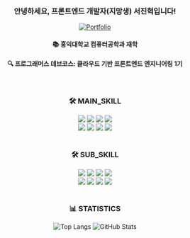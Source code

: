 <div align="center">

### 안녕하세요, 프론트엔드 개발자(지망생) 서진혁입니다!
[![Portfolio](https://img.shields.io/badge/Portfolio-000000?style=flat&logo=github&logoColor=white)](링크를_넣으세요)

#### 📚 홍익대학교 컴퓨터공학과 재학
#### 🔍 프로그래머스 데브코스: 클라우드 기반 프론트엔드 엔지니어링 1기
<br>

 <h3>🛠️ MAIN_SKILL</h3>
    <img src="https://img.shields.io/badge/html5-E34F26.svg?&style=for-the-badge&logo=html5&logoColor=white" />
    <img src="https://img.shields.io/badge/css3-1572B6.svg?&style=for-the-badge&logo=css3&logoColor=white" />
    <img src="https://img.shields.io/badge/javascript-F7DF1E.svg?&style=for-the-badge&logo=javascript&logoColor=black" />
    <img src="https://img.shields.io/badge/typescript-3178C6.svg?&style=for-the-badge&logo=typescript&logoColor=white" />
    <br>
    <img src="https://img.shields.io/badge/react-61DAFB.svg?&style=for-the-badge&logo=react&logoColor=black" />
    <img src="https://img.shields.io/badge/redux-764ABC.svg?&style=for-the-badge&logo=redux&logoColor=white" />
    <img src="https://img.shields.io/badge/zustand-181717.svg?&style=for-the-badge&logo=github&logoColor=white" />
    <img src="https://img.shields.io/badge/react--query-FF4154.svg?&style=for-the-badge&logo=react-query&logoColor=white" />
    <br><br>
    <h3>🛠️ SUB_SKILL</h3>
    <img src="https://img.shields.io/badge/node.js-339933.svg?&style=for-the-badge&logo=node.js&logoColor=white" />
    <img src="https://img.shields.io/badge/graphql-E10098.svg?&style=for-the-badge&logo=graphql&logoColor=white" />
    <img src="https://img.shields.io/badge/apollo--server-311C87.svg?&style=for-the-badge&logo=apollo-graphql&logoColor=white" />
    <img src="https://img.shields.io/badge/mongodb-47A248.svg?&style=for-the-badge&logo=mongodb&logoColor=white" />
    <br>
    <img src="https://img.shields.io/badge/git-F05032.svg?&style=for-the-badge&logo=git&logoColor=white" />
    <img src="https://img.shields.io/badge/slack-4A154B.svg?&style=for-the-badge&logo=slack&logoColor=white" />
    <img src="https://img.shields.io/badge/notion-000000.svg?&style=for-the-badge&logo=notion&logoColor=white" />
    <img src="https://img.shields.io/badge/figma-F24E1E.svg?&style=for-the-badge&logo=figma&logoColor=white" />
    <br><br>


<h3>📊 STATISTICS</h3>
    <a href="https://solved.ac/profile/sjhsjh0624">
    </a>
    <img src="https://github-readme-stats.vercel.app/api/top-langs/?username=jinhyukSeo777&layout=compact" alt="Top Langs" marginRight="10px" />
    <img src="https://github-readme-stats.vercel.app/api?username=jinhyukSeo777&show_icons=true&theme=light&hide_title=true" alt="GitHub Stats" />

</div>

